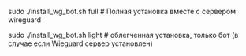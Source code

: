 sudo ./install_wg_bot.sh full   # Полная установка вместе с сервером wireguard

sudo ./install_wg_bot.sh light  # облегченная установка, только бот (в случае если Wieguard сервер установлен)
